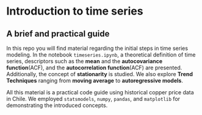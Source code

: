 # Introduction to time series
## A brief and practical guide

In this repo you will find material regarding the initial steps in time series modeling. 
In the notebook `timeseries.ipynb`, a theoretical definition of time series, descriptors such as the **mean** and the **autocovariance function**(ACF), and the **autocorrelation function**(ACF) are presented. Additionally, the concept of **stationarity** is studied. We also explore **Trend Techniques** ranging from **moving average** to **autoregressive models**.

All this material is a practical code guide using historical copper price data in Chile. We employed `statsmodels`, `numpy`, `pandas`, and `matplotlib` for demonstrating the introduced concepts.

